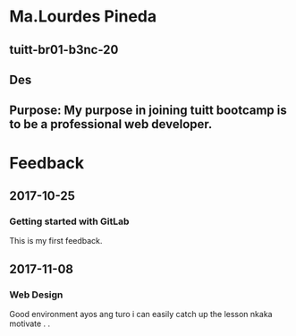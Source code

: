 # Ma.Lourdes Pineda
## tuitt-br01-b3nc-20
## Des
## Purpose: My purpose in joining tuitt bootcamp is to be a professional web developer.

# Feedback

## 2017-10-25

### Getting started with GitLab
This is my first feedback.

## 2017-11-08
### Web Design
Good environment ayos ang turo i can easily catch up the lesson nkaka motivate  . .


